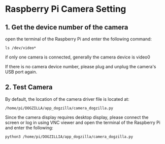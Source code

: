 # Raspberry Pi Camera Setting

## 1. Get the device number of the camera

open the terminal of the Raspberry Pi and enter the following command:
```
ls /dev/video*
```

if only one camera is connected, generally the camera device is video0

If there is no camera device number, please plug and unplug the camera's USB port again.

## 2. Test Camera

By default, the location of the camera driver file is located at:

```
/home/pi/DOGZILLA/app_dogzilla/camera_dogzilla.py
```

Since the camera display requires desktop display, please connect the screen or log in using VNC viewer and open the terminal of the Raspberry Pi and enter the following:

```
python3 /home/pi/DOGZILLIA/app_dogzilla/camera_dogzilla.py
```

